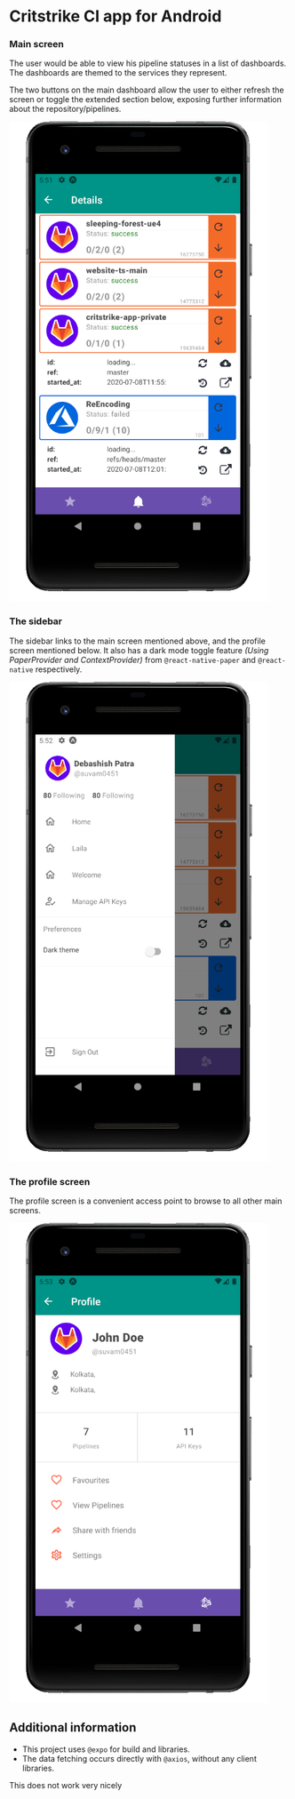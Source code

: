 # Critstrike CI app for Android

### Main screen

The user would be able to view his pipeline statuses in a list of dashboards. The dashboards are themed to the services they represent.

The two buttons on the main dashboard allow the user to either refresh the screen or toggle the extended section below, exposing further information about the repository/pipelines.

![Main working screen](./images/001.png)

### The sidebar

The sidebar links to the main screen mentioned above, and the profile screen mentioned below. It also has a dark mode toggle feature _(Using PaperProvider and ContextProvider)_ from `@react-native-paper` and `@react-native` respectively.

![The sidebar](./images/002.png)

### The profile screen

The profile screen is a convenient access point to browse to all other main screens.

![The profile screen](./images/003.png)

## Additional information

- This project uses `@expo` for build and libraries.
- The data fetching occurs directly with `@axios`, without any client libraries.

This does not work very nicely
